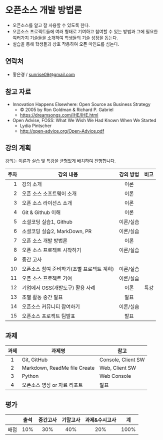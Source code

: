 # 오픈소스 개발 방법론

 * 오픈소스를 알고 잘 사용할 수 있도록 한다.
 * 오픈소스 프로젝트들에 여러 형태로 기여하고 참여할 수 있는 방법과 그에 필요한 여러가지 기술들을 소개하여 학생들의 기술 성장을 돕는다.
 * 실습을 통해 학생들과 상호 작용하여 오픈 마인드를 심는다.

## 연락처

- 황은경 / sunrise09@gmail.com

## 참고 자료
 * Innovation Happens Elsewhere: Open Source as Business Strategy
   * © 2005 by Ron Goldman & Richard P. Gabriel
   * https://dreamsongs.com/IHE/IHE.html
 * Open Advise, FOSS: What We Wish We Had Known When We Started
   * Lydia Pintscher
   * http://open-advice.org/Open-Advice.pdf

## 강의 계획

강의는 이론과 실습 및 특강을 균형있게 배치하여 진행합니다.

| 주차 | 강의 내용 | 강의 방법 | 비고 |
|---:|---|:---:|:---:|
| 1 | 강의 소개 | 이론 | |
| 2 | 오픈 소스 소프트웨어 소개 | 이론 | |
| 3 | 오픈 소스 라이선스 소개 | 이론 | |
| 4 | Git & Github 이해 | 이론 | |
| 5 | 소셜코딩 실습1, Github | 이론/실습 | |
| 6 | 소셜코딩 실습2, MarkDown, PR | 이론/실습 | |
| 7 | 오픈 소스 개발 방법론 | 이론 | |
| 8 | 오픈 소스 프로젝트 시작하기 | 이론/실습 | |
| 9 | 중간 고사 | | |
| 10 | 오픈소스 참여 준비하기(조별 프로젝트 계획) | 이론/실습 | |
| 11 | 오픈 소스 프로젝트 기여 | 이론/실습 | |
| 12 | 기업에서 OSS(개발도구) 활용 사례 | 이론 | 특강 |
| 13 | 조별 활동 중간 발표 | 발표 | |
| 14 | 오픈소스 커뮤니티 참여하기 | 이론/실습 | |
| 15 | 오픈소스 프로젝트 팀발표 | 발표 | |

## 과제

| 과제 | 과제명 | 참고 |
|:---:|-----|-----|
| 1 | Git, GitHub | Console, Client SW |
| 2 | Markdown, ReadMe file Create | Web, Client SW|
| 3 | Python | Web Console |
| 4 | 오픈소스 영상 or 자료 리포트 | 발표 |

## 평가

|  | 출석 | 중간고사 | 기말고사 | 과제&수시고사 | 계 |
|:---:|:---:|:---:|:---:|:---:|:---:|
| 배점 | 10% | 30% | 40% | 20% | 100% |

